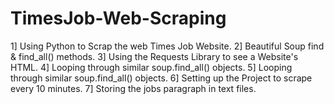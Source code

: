 # TimesJob-Web-Scraping
1] Using Python to Scrap the web Times Job Website.
2] Beautiful Soup find & find_all() methods.
3] Using the Requests Library to see a Website's HTML.
4] Looping through similar soup.find_all() objects.
5] Looping through similar soup.find_all() objects.
6] Setting up the Project to scrape every 10 minutes.
7] Storing the jobs paragraph in text files.
